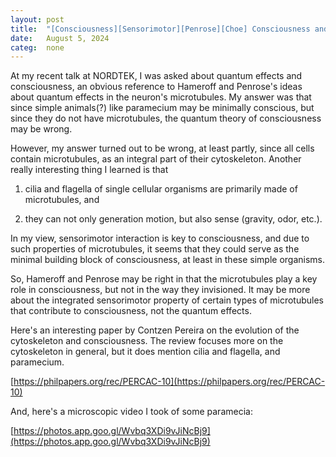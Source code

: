 ```yaml
---
layout: post
title:  "[Consciousness][Sensorimotor][Penrose][Choe] Consciousness and microtubules"
date:   August 5, 2024
categ:  none
---
```




At my recent talk at NORDTEK, I was asked about quantum effects and consciousness, an obvious reference to Hameroff and Penrose's ideas about quantum effects in the neuron's microtubules. My answer was that since simple animals(?) like paramecium may be minimally conscious, but since they do not have microtubules, the quantum theory of consciousness may be wrong. 



However, my answer turned out to be wrong, at least partly, since all cells contain microtubules, as an integral part of their cytoskeleton. Another really interesting thing I learned is that 



1. cilia and flagella of single cellular organisms are primarily made of microtubules, and 

2. they can not only generation motion, but also sense (gravity, odor, etc.). 



In my view, sensorimotor interaction is key to consciousness, and due to such properties of microtubules, it seems that they could serve as the minimal building block of consciousness, at least in these simple organisms. 



So, Hameroff and Penrose may be right in that the microtubules play a key role in consciousness, but not in the way they invisioned. It may be more about the integrated sensorimotor property of certain types of microtubules that contribute to consciousness, not the quantum effects.



Here's an interesting paper by Contzen Pereira on the evolution of the cytoskeleton and consciousness. The review focuses more on the cytoskeleton in general, but it does mention cilia and flagella, and paramecium. 

[https://philpapers.org/rec/PERCAC-10](https://philpapers.org/rec/PERCAC-10)



And, here's a microscopic video I took of some paramecia:

[https://photos.app.goo.gl/Wvbq3XDi9vJiNcBj9](https://photos.app.goo.gl/Wvbq3XDi9vJiNcBj9)





 

